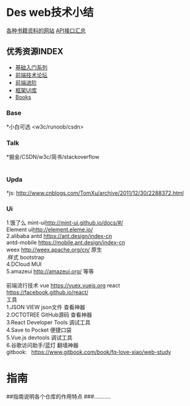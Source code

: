 # Des  web技术小结
[各种书籍资料的网站](https://github.com/justjavac/free-programming-books-zh_CN) 
[API接口汇总](https://github.com/toddmotto/public-apis) 
## 优秀资源INDEX
* [基础入门系列](#base)
* [前端技术论坛](#talk)
* [前端进阶](#upda)
* [框架UI库](#ui)
* [Books](#books)  
     
### Base   
*小白可选 <w3c/runoob/csdn> 

### Talk    
 *掘金/CSDN/w3c/简书/stackoverflow <br>
    
### Upda    
*js: <http://www.cnblogs.com/TomXu/archive/2011/12/30/2288372.html> 
### Ui
1.饿了么 mint-ui<http://mint-ui.github.io/docs/#/> <br>
Element ui<http://element.eleme.io/><br>
2.alibaba antd <https://ant.design/index-cn> <br>
antd-mobile <https://mobile.ant.design/index-cn><br>
weex  <http://weex.apache.org/cn/>  原生<br>
.样式 bootstrap  <br>
4.DCloud  MUI  <br>
5.amazeui <http://amazeui.org/>  等等   <br>                      
前端流行技术  vue <https://vuex.vuejs.org>  react <https://facebook.github.io/react/> <br>
工具 <br>
                             1.JSON VIEW                  json文件  查看神器 <br>
                             2.OCTOTREE                   GitHub源码 查看神器 <br>
                             3.React Developer Tools      调试工具 <br>
                             4.Save to Pocket             便捷口袋 <br>
                             5.Vue.js devtools            调试工具 <br>
                             6.谷歌访问助手/蓝灯            翻墙神器     <br> 
 gitbook:    <https://www.gitbook.com/book/fq-love-xiao/web-study>
      
# 指南
##指南说明各个仓库的作用特点
###...........
